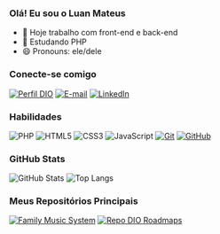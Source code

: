### Olá! Eu sou o Luan Mateus

- 🔭 Hoje trabalho com front-end e back-end
- 🌱 Estudando PHP
- 😄 Pronouns: ele/dele

### Conecte-se comigo

[![Perfil DIO](https://img.shields.io/badge/-Meu%20Perfil%20na%20DIO-30A3DC?style=for-the-badge)](https://www.dio.me/users/luanmateus_duarte)
[![E-mail](https://img.shields.io/badge/-Gmail-%23333?style=for-the-badge&logo=gmail&logoColor=E94D5F)](mailto:luanmateus.duarte@gmail.com)
[![LinkedIn](https://img.shields.io/badge/-LinkedIn-000?style=for-the-badge&logo=linkedin&logoColor=30A3DC)](https://www.linkedin.com/in/luan-mateus-duarte)


### Habilidades

![PHP](https://img.shields.io/badge/HTML-000?style=for-the-badge&logo=php&logoColor=#777BB4)
![HTML5](https://img.shields.io/badge/HTML-000?style=for-the-badge&logo=html5&logoColor=#E34F26)
![CSS3](https://img.shields.io/badge/CSS3-000?style=for-the-badge&logo=css3&logoColor=#1572B6)
![JavaScript](https://img.shields.io/badge/JavaScript-000?style=for-the-badge&logo=javascript&logoColor=#F7DF1E)
[![Git](https://img.shields.io/badge/Git-000?style=for-the-badge&logo=git&logoColor=E94D5F)](https://git-scm.com/doc) 
[![GitHub](https://img.shields.io/badge/GitHub-000?style=for-the-badge&logo=github&logoColor=30A3DC)](https://docs.github.com/)

### GitHub Stats

![GitHub Stats](https://github-readme-stats.vercel.app/api?username=LUANDUARTEE&theme=transparent&bg_color=000&border_color=30A3DC&show_icons=true&icon_color=30A3DC&title_color=E94D5F&text_color=FFF)
![Top Langs](https://github-readme-stats-git-masterrstaa-rickstaa.vercel.app/api/top-langs/?username=LUANDUARTEE&layout=compact&bg_color=000&border_color=30A3DC&title_color=E94D5F&text_color=FFF)

### Meus Repositórios Principais

[![Family Music System](https://github-readme-stats.vercel.app/api/pin/?username=luanduartee&repo=2023.1-FamilyMusicSystem&bg_color=000&border_color=30A3DC&show_icons=true&icon_color=30A3DC&title_color=E94D5F&text_color=FFF)](https://github.com/luanduartee/2023.1-FamilyMusicSystem)
[![Repo DIO Roadmaps](https://github-readme-stats.vercel.app/api/pin/?username=luanduartee&repo=Spotify-HomePage&bg_color=000&border_color=30A3DC&show_icons=true&icon_color=30A3DC&title_color=E94D5F&text_color=FFF)](https://github.com/luanduartee/Spotify-HomePage)
